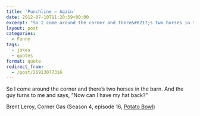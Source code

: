 ```yaml
---
title: 'Punchline – Again'
date: 2012-07-10T11:20:59+00:00
excerpt: "So I come around the corner and there&#8217;s two horses in the barn."
layout: post
categories:
  - Funny
tags:
  - jokes
  - quotes
format: quote
redirect_from:
  - /post/26913077316
---
```

So I come around the corner and there&#8217;s two horses in the barn. And the guy turns to me and says, &#8220;Now can I have my hat back?&#8221;

Brent Leroy, Corner Gas (Season 4, episode 16, [Potato Bowl](http://www.imdb.com/title/tt0934080/ "Season 4, Episode 16, Potato Bowl (19 Feb 2007)"))

